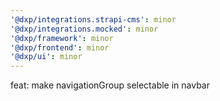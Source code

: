```yaml
---
'@dxp/integrations.strapi-cms': minor
'@dxp/integrations.mocked': minor
'@dxp/framework': minor
'@dxp/frontend': minor
'@dxp/ui': minor
---
```


feat: make navigationGroup selectable in navbar
